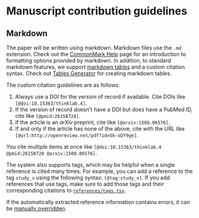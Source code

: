 # Manuscript contribution guidelines

## Markdown

The paper will be written using markdown. Markdown files use the `.md` extension.
Check out the [CommonMark Help](http://commonmark.org/help/) page for an introduction to formatting options provided by markdown.
In addition, to standard markdown features, we support [markdown tables](https://help.github.com/articles/organizing-information-with-tables/ "GitHub Help: Organizing information with tables") and a custom citation syntax.
Check out [Tables Generator](http://www.tablesgenerator.com/markdown_tables) for creating markdown tables.

The custom citation guidelines are as follows:

1. Always use a DOI for the version of record if available.
  Cite DOIs like `[@doi:10.15363/thinklab.4]`.
2. If the version of record doesn't have a DOI but does have a PubMed ID, cite like `[@pmid:26158728]`.
3. If the article is an _arXiv_ preprint, cite like `[@arxiv:1508.06576]`.
4. If and only if the article has none of the above, cite with the URL like `[@url:http://openreview.net/pdf?id=Sk-oDY9ge]`.

You cite multiple items at once like `[@doi:10.15363/thinklab.4 @pmid:26158728 @arxiv:1508.06576]`.

The system also supports tags, which may be helpful when a single reference is cited many times.
For example, you can add a reference to the tag `study_x` using the following syntax: `[@tag:study_x]`.
If you add references that use tags, make sure to add those tags and their corresponding citations to [`references/tags.tsv`](references/tags.tsv).

If the automatically extracted reference information contains errors, it can be [manually overridden](../references/README.md#reference-overrides).
